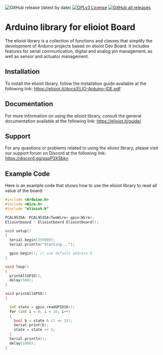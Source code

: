 ![GitHub release (latest by date)](https://img.shields.io/github/v/release/maestry/elioiot-arduino?style=for-the-badge)
[![GPLv3 License](https://img.shields.io/badge/License-GPL%20v3-yellow.svg?style=for-the-badge)](https://opensource.org/licenses/)
[![GitHub all releases](https://img.shields.io/github/downloads/maestry/elioiot-arduino/total?style=for-the-badge)](https://github.com/maestry/elioiot-arduino/releases)

# Arduino library for elioiot Board

The elioiot library is a collection of functions and classes that simplify the development of Arduino projects based on elioiot Dev Board. It includes features for serial communication, digital and analog pin management, as well as sensor and actuator management.

## Installation

To install the elioiot library, follow the installation guide available at the following link: https://elioiot.it/docs/ELIO-Arduino-IDE.pdf

## Documentation

For more information on using the elioiot library, consult the general documentation available at the following link: https://elioiot.it/guide/

## Support

For any questions or problems related to using the elioiot library, please visit our support forum on Discord at the following link: https://discord.gg/pspP3XSbkn

## Example Code

Here is an example code that shows how to use the elioiot library to read all value of the board:

```C
#include <Arduino.h>
#include <Wire.h>
#include "elioiot.h"

PCAL9535A::PCAL9535A<TwoWire> gpio(Wire);
Elioiotboard : Elioiotboard Elioiotboard();

void setup()
{
  Serial.begin(250000);
  Serial.println("Starting...");

  gpio.begin(); // use default address 0
}

void loop()
{
  printAllGPIO();
  delay(500);
}

void printAllGPIO()
{

  int state = gpio.readGPIO16();
  for (int i = 0; i < 16; i++)
  {
    bool b = state & (1 << 15);
    Serial.print(b);
    state = state << 1;
  }
  Serial.println();
  delay(1000);
}

```
